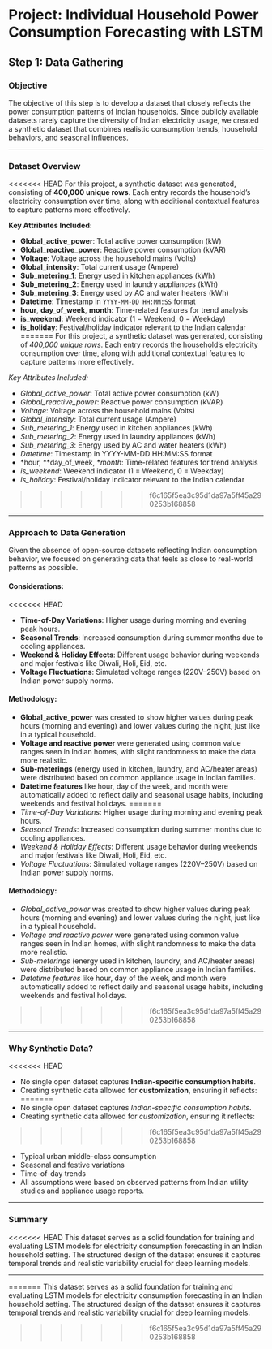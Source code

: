 # Project: Individual Household Power Consumption Forecasting with LSTM

## Step 1: Data Gathering

### Objective
The objective of this step is to develop a dataset that closely reflects the power consumption patterns of Indian households. Since publicly available datasets rarely capture the diversity of Indian electricity usage, we created a synthetic dataset that combines realistic consumption trends, household behaviors, and seasonal influences.

---

### Dataset Overview
<<<<<<< HEAD
For this project, a synthetic dataset was generated, consisting of **400,000 unique rows**. Each entry records the household’s electricity consumption over time, along with additional contextual features to capture patterns more effectively.

**Key Attributes Included:**
- **Global_active_power**: Total active power consumption (kW)
- **Global_reactive_power**: Reactive power consumption (kVAR)
- **Voltage**: Voltage across the household mains (Volts)
- **Global_intensity**: Total current usage (Ampere)
- **Sub_metering_1**: Energy used in kitchen appliances (kWh)
- **Sub_metering_2**: Energy used in laundry appliances (kWh)
- **Sub_metering_3**: Energy used by AC and water heaters (kWh)
- **Datetime**: Timestamp in `YYYY-MM-DD HH:MM:SS` format
- **hour**, **day_of_week**, **month**: Time-related features for trend analysis
- **is_weekend**: Weekend indicator (1 = Weekend, 0 = Weekday)
- **is_holiday**: Festival/holiday indicator relevant to the Indian calendar
=======
For this project, a synthetic dataset was generated, consisting of *400,000 unique rows*. Each entry records the household’s electricity consumption over time, along with additional contextual features to capture patterns more effectively.

*Key Attributes Included:*
- *Global_active_power*: Total active power consumption (kW)
- *Global_reactive_power*: Reactive power consumption (kVAR)
- *Voltage*: Voltage across the household mains (Volts)
- *Global_intensity*: Total current usage (Ampere)
- *Sub_metering_1*: Energy used in kitchen appliances (kWh)
- *Sub_metering_2*: Energy used in laundry appliances (kWh)
- *Sub_metering_3*: Energy used by AC and water heaters (kWh)
- *Datetime*: Timestamp in YYYY-MM-DD HH:MM:SS format
- *hour, **day_of_week, **month*: Time-related features for trend analysis
- *is_weekend*: Weekend indicator (1 = Weekend, 0 = Weekday)
- *is_holiday*: Festival/holiday indicator relevant to the Indian calendar
>>>>>>> f6c165f5ea3c95d1da97a5ff45a290253b168858

---

### Approach to Data Generation

Given the absence of open-source datasets reflecting Indian consumption behavior, we focused on generating data that feels as close to real-world patterns as possible.

#### Considerations:
<<<<<<< HEAD
- **Time-of-Day Variations**: Higher usage during morning and evening peak hours.
- **Seasonal Trends**: Increased consumption during summer months due to cooling appliances.
- **Weekend & Holiday Effects**: Different usage behavior during weekends and major festivals like Diwali, Holi, Eid, etc.
- **Voltage Fluctuations**: Simulated voltage ranges (220V–250V) based on Indian power supply norms.

#### Methodology:
- **Global_active_power** was created to show higher values during peak hours (morning and evening) and lower values during the night, just like in a typical household.
- **Voltage and reactive power** were generated using common value ranges seen in Indian homes, with slight randomness to make the data more realistic.
- **Sub-meterings** (energy used in kitchen, laundry, and AC/heater areas) were distributed based on common appliance usage in Indian families.
- **Datetime features** like hour, day of the week, and month were automatically added to reflect daily and seasonal usage habits, including weekends and festival holidays.
=======
- *Time-of-Day Variations*: Higher usage during morning and evening peak hours.
- *Seasonal Trends*: Increased consumption during summer months due to cooling appliances.
- *Weekend & Holiday Effects*: Different usage behavior during weekends and major festivals like Diwali, Holi, Eid, etc.
- *Voltage Fluctuations*: Simulated voltage ranges (220V–250V) based on Indian power supply norms.

#### Methodology:
- *Global_active_power* was created to show higher values during peak hours (morning and evening) and lower values during the night, just like in a typical household.
- *Voltage and reactive power* were generated using common value ranges seen in Indian homes, with slight randomness to make the data more realistic.
- *Sub-meterings* (energy used in kitchen, laundry, and AC/heater areas) were distributed based on common appliance usage in Indian families.
- *Datetime features* like hour, day of the week, and month were automatically added to reflect daily and seasonal usage habits, including weekends and festival holidays.
>>>>>>> f6c165f5ea3c95d1da97a5ff45a290253b168858

---

### Why Synthetic Data?
<<<<<<< HEAD
- No single open dataset captures **Indian-specific consumption habits**.
- Creating synthetic data allowed for **customization**, ensuring it reflects:
=======
- No single open dataset captures *Indian-specific consumption habits*.
- Creating synthetic data allowed for *customization*, ensuring it reflects:
>>>>>>> f6c165f5ea3c95d1da97a5ff45a290253b168858
   - Typical urban middle-class consumption
   - Seasonal and festive variations
   - Time-of-day trends
- All assumptions were based on observed patterns from Indian utility studies and appliance usage reports.

---

### Summary
<<<<<<< HEAD
This dataset serves as a solid foundation for training and evaluating LSTM models for electricity consumption forecasting in an Indian household setting. The structured design of the dataset ensures it captures temporal trends and realistic variability crucial for deep learning models.

---
=======
This dataset serves as a solid foundation for training and evaluating LSTM models for electricity consumption forecasting in an Indian household setting. The structured design of the dataset ensures it captures temporal trends and realistic variability crucial for deep learning models.
>>>>>>> f6c165f5ea3c95d1da97a5ff45a290253b168858
